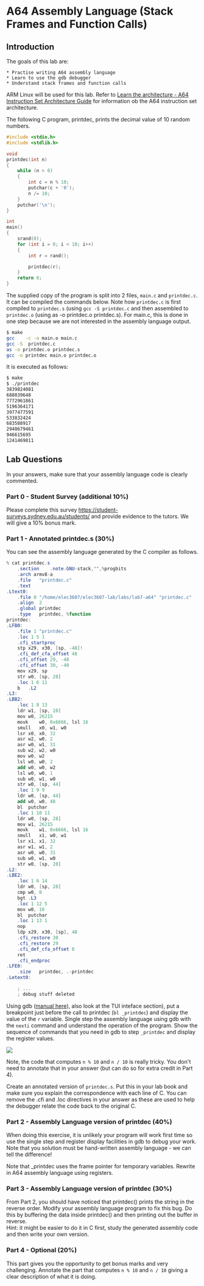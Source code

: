 # A64 Assembly Language (Stack Frames and Function Calls)

## Introduction
The goals of this lab are:

    * Practise writing A64 assembly language
    * Learn to use the gdb debugger
    * Understand stack frames and function calls

ARM Linux will be used for this lab. Refer to [Learn the architecture - A64 Instruction Set Architecture Guide](https://developer.arm.com/documentation/102374/0101) for information ob the A64 instruction set architecture. 

The following C program, printdec, prints the decimal value of 10 random numbers.

```C
#include <stdio.h>
#include <stdlib.h>

void
printdec(int n)
{
    while (n > 0)
    {
        int c = n % 10;
        putchar(c + '0');
        n /= 10;
    }
    putchar('\n');
}

int
main()
{
    srand(0);
    for (int i = 0; i < 10; i++)
    {
        int r = rand();

        printdec(r);
    }
    return 0;
}
```

The supplied copy of the program is split into 2 files, ```main.c``` and ```printdec.c```.
It can be compiled the commands below. Note how ```printdec.c``` is first compiled to ```printdec.s``` (using ```gcc -S printdec.c``` and then assembled to ```printdec.o``` (using as -o printdec.o printdec.s). For main.c, this is done in one step because we are not interested in the assembly language output.

```bash
$ make
gcc    -c -o main.o main.c
gcc -S  printdec.c
as -o printdec.o printdec.s
gcc -o printdec main.o printdec.o
```

It is executed as follows:
```bash
$ make
$ ./printdec 
3839824081
688039648
7772961861
5196364171
3977477591
533832424
683588917
2940679461
946615695
1241469811
```

## Lab Questions

In your
answers, make sure that your assembly language code is clearly commented.

### Part 0 - Student Survey (additional 10%)
Please complete this survey <https://student-surveys.sydney.edu.au/students/> and provide evidence to the tutors. We will give a 10% bonus mark.

### Part 1 - Annotated printdec.s (30%)
You can see the assembly language generated by the C compiler as follows.
```as
% cat printdec.s
	.section	.note.GNU-stack,"",%progbits
	.arch armv8-a
	.file	"printdec.c"
	.text
.Ltext0:
	.file 0 "/home/elec3607/elec3607-lab/labs/lab7-a64" "printdec.c"
	.align	2
	.global	printdec
	.type	printdec, %function
printdec:
.LFB0:
	.file 1 "printdec.c"
	.loc 1 5 1
	.cfi_startproc
	stp	x29, x30, [sp, -48]!
	.cfi_def_cfa_offset 48
	.cfi_offset 29, -48
	.cfi_offset 30, -40
	mov	x29, sp
	str	w0, [sp, 28]
	.loc 1 6 11
	b	.L2
.L3:
.LBB2:
	.loc 1 8 13
	ldr	w1, [sp, 28]
	mov	w0, 26215
	movk	w0, 0x6666, lsl 16
	smull	x0, w1, w0
	lsr	x0, x0, 32
	asr	w2, w0, 2
	asr	w0, w1, 31
	sub	w2, w2, w0
	mov	w0, w2
	lsl	w0, w0, 2
	add	w0, w0, w2
	lsl	w0, w0, 1
	sub	w0, w1, w0
	str	w0, [sp, 44]
	.loc 1 9 9
	ldr	w0, [sp, 44]
	add	w0, w0, 48
	bl	putchar
	.loc 1 10 11
	ldr	w0, [sp, 28]
	mov	w1, 26215
	movk	w1, 0x6666, lsl 16
	smull	x1, w0, w1
	lsr	x1, x1, 32
	asr	w1, w1, 2
	asr	w0, w0, 31
	sub	w0, w1, w0
	str	w0, [sp, 28]
.L2:
.LBE2:
	.loc 1 6 14
	ldr	w0, [sp, 28]
	cmp	w0, 0
	bgt	.L3
	.loc 1 12 5
	mov	w0, 10
	bl	putchar
	.loc 1 13 1
	nop
	ldp	x29, x30, [sp], 48
	.cfi_restore 30
	.cfi_restore 29
	.cfi_def_cfa_offset 0
	ret
	.cfi_endproc
.LFE0:
	.size	printdec, .-printdec
.Letext0:

	; ...
	; debug stuff deleted
```

Using gdb ([manual here](https://sourceware.org/gdb/current/onlinedocs/gdb.html/index.html#Top)), also look at the TUI inteface section), put a breakpoint just before the call to printdec (```bl _printdec```) and display the value of the ```r``` variable. 
Single step the assembly language using gdb with the ```nexti``` command
and understand the operation of the program. Show the sequence of commands that you need in gdb to step ```_printdec``` and display the register values.

![](gdbtui.png)

Note, the code that computes  ```n % 10``` and ```n / 10``` is really tricky. You don't need to annotate that in your answer (but can do so for extra credit in
Part 4).

Create an annotated version of ```printdec.s```. Put this in your lab book and make sure you explain the correspondence with each line of C. You can remove the .cfi and .loc directives in your answer as these are used to help the debugger relate the code back to the original C.

### Part 2 - Assembly Language version of printdec (40%)
When doing this exercise, it is unlikely your program will work first time so use the single step and register display facilities in gdb to debug your work. Note that you solution must be hand-written assembly language - we can tell the difference!

Note that _printdec uses the frame pointer for temporary variables. Rewrite in A64 assembly language using registers.

### Part 3 - Assembly Language version of printdec (30%)
From Part 2, you should have noticed that printdec() prints the string in the reverse order. Modify your assembly language program to fix this bug. Do this by buffering the data inside printdec() and then printing out the buffer in reverse.  
Hint: it might be easier to do it in C first, study the generated assembly code and then write your own version.

### Part 4 - Optional (20%)
This part gives you the opportunity to get bonus marks and very challenging. Annotate the
part that computes ```n % 10``` and ```n / 10``` giving a clear description of what it is doing.
